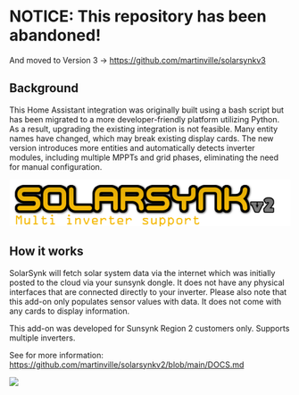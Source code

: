 # NOTICE: This repository has been abandoned!
And moved to Version 3 -> https://github.com/martinville/solarsynkv3

## Background
This Home Assistant integration was originally built using a bash script but has been migrated to a more developer-friendly platform utilizing Python. As a result, upgrading the existing integration is not feasible. Many entity names have changed, which may break existing display cards. The new version introduces more entities and automatically detects inverter modules, including multiple MPPTs and grid phases, eliminating the need for manual configuration.


![](https://github.com/martinville/solarsynk_test/blob/main/logo.png)


## How it works
SolarSynk will fetch solar system data via the internet which was initially posted to the cloud via your sunsynk dongle. It does not have any physical interfaces that are connected directly to your inverter. 
Please also note that this add-on only populates sensor values with data. It does not come with any cards to display information.

This add-on was developed for Sunsynk Region 2 customers only. Supports multiple inverters.

See for more information: https://github.com/martinville/solarsynkv2/blob/main/DOCS.md

![](https://github.com/martinville/solarsynk/blob/main/solarsynkstarted.png)
